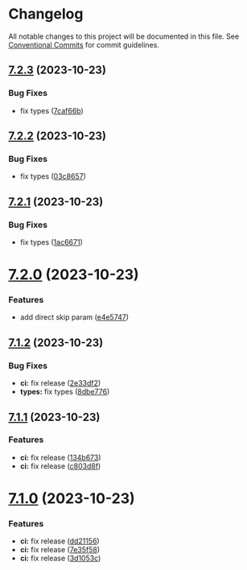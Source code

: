 # Changelog

All notable changes to this project will be documented in this file. See
[Conventional Commits](https://conventionalcommits.org) for commit guidelines.

## [7.2.3](https://github.com/frenchrabbit/mongoose-paginate/compare/v7.2.2...v7.2.3) (2023-10-23)


### Bug Fixes

* fix types ([7caf66b](https://github.com/frenchrabbit/mongoose-paginate/commit/7caf66b506132fb1f3c52921c612a1ee23e9dad8))

## [7.2.2](https://github.com/frenchrabbit/mongoose-paginate/compare/v7.2.1...v7.2.2) (2023-10-23)


### Bug Fixes

* fix types ([03c8657](https://github.com/frenchrabbit/mongoose-paginate/commit/03c865755f7c3ec1a293571b5857bca4f75718a2))

## [7.2.1](https://github.com/frenchrabbit/mongoose-paginate/compare/v7.2.0...v7.2.1) (2023-10-23)


### Bug Fixes

* fix types ([1ac6671](https://github.com/frenchrabbit/mongoose-paginate/commit/1ac6671bc3d2fefea6acbb28fd11f81776cb38dd))

# [7.2.0](https://github.com/frenchrabbit/mongoose-paginate/compare/v7.1.2...v7.2.0) (2023-10-23)


### Features

* add direct skip param ([e4e5747](https://github.com/frenchrabbit/mongoose-paginate/commit/e4e57478fc369948b8e34f480af93944ffffd5e4))

## [7.1.2](https://github.com/frenchrabbit/mongoose-paginate/compare/v7.1.1...v7.1.2) (2023-10-23)


### Bug Fixes

* **ci:** fix release ([2e33df2](https://github.com/frenchrabbit/mongoose-paginate/commit/2e33df2bac030bc1dc578f778626cb070fd85d67))
* **types:** fix types ([8dbe776](https://github.com/frenchrabbit/mongoose-paginate/commit/8dbe776498e482be6bfc35ce603b87af6d9eb8e6))

## [7.1.1](https://github.com/frenchrabbit/mongoose-paginate/compare/v7.1.0...v7.1.1) (2023-10-23)


### Features

* **ci:** fix release ([134b673](https://github.com/frenchrabbit/mongoose-paginate/commit/134b6735e69a4b1a79d166f1c6731064a104a1a1))
* **ci:** fix release ([c803d8f](https://github.com/frenchrabbit/mongoose-paginate/commit/c803d8fd698cf21028afeb330c5af1d37a40a652))

# [7.1.0](https://github.com/frenchrabbit/mongoose-paginate/compare/v7.0.0...v7.1.0) (2023-10-23)


### Features

* **ci:** fix release ([dd21156](https://github.com/frenchrabbit/mongoose-paginate/commit/dd211563d7c7973aaf403de5c6a951c49e7b6542))
* **ci:** fix release ([7e35f58](https://github.com/frenchrabbit/mongoose-paginate/commit/7e35f58914b9f5ae42c2ea2a2b56f405d424b623))
* **ci:** fix release ([3d1053c](https://github.com/frenchrabbit/mongoose-paginate/commit/3d1053c8dbf766fc8afdedde3771a29c342f8faa))
